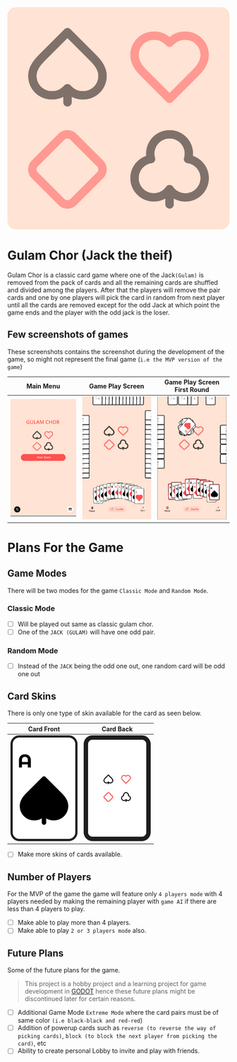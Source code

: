 <div align="center">
    <img src="https://raw.githubusercontent.com/folktalesgaming/gulam-chor/a8ecd1813606b27f019c28d7374c721b9dd531d4/icon.svg" />
</div>

# Gulam Chor (Jack the theif)

Gulam Chor is a classic card game where one of the Jack`(Gulam)` is removed from the pack of cards and all the remaining cards are shuffled and divided among the players. After that the players will remove the pair cards and one by one players will pick the card in random from next player until all the cards are removed except for the odd Jack at which point the game ends and the player with the odd jack is the loser.

## Few screenshots of games

These screenshots contains the screenshot during the development of the game, so might not represent the final game (`i.e the MVP version of the game`)

**Main Menu** | **Game Play Screen** | **Game Play Screen First Round**
--|--|--
![Main menu](https://github.com/folktalesgaming/gulam-chor/blob/main/git_assets/gulam_chor_main_menu.png?raw=true) | ![Game Play Screen](https://github.com/folktalesgaming/gulam-chor/blob/main/git_assets/gulam_chor_game_play.png?raw=true) | ![Game Play screen first round](https://github.com/folktalesgaming/gulam-chor/blob/main/git_assets/gulam_chor_game_play_first_round.png?raw=true)

# Plans For the Game

## Game Modes

There will be two modes for the game `Classic Mode` and `Random Mode`.

### Classic Mode

- [ ] Will be played out same as classic gulam chor.
- [ ] One of the `JACK (GULAM)` will have one odd pair.

### Random Mode

- [ ] Instead of the `JACK` being the odd one out, one random card will be odd one out

## Card Skins

There is only one type of skin available for the card as seen below.

**Card Front** | **Card Back**
--|--
![skin card front](https://github.com/folktalesgaming/gulam-chor/blob/main/Assets/UI/Cards/card_a_spade.png?raw=true) | ![skin card back](https://github.com/folktalesgaming/gulam-chor/blob/main/Assets/UI/Cards/new_card_back.png?raw=true)

- [ ] Make more skins of cards available.

## Number of Players

For the MVP of the game the game will feature only `4 players mode` with 4 players needed by making the remaining player with `game AI` if there are less than 4 players to play.

- [ ] Make able to play more than 4 players.
- [ ] Make able to play `2 or 3 players mode` also.

## Future Plans

Some of the future plans for the game.

> This project is a hobby project and a learning project for game development in [GODOT](https://godotengine.org/) hence these future plans might be discontinued later for certain reasons.

- [ ] Additional Game Mode `Extreme Mode` where the card pairs must be of same color `(i.e black-black and red-red`)
- [ ] Addition of powerup cards such as `reverse (to reverse the way of picking cards)`, `block (to block the next player from picking the card)`, etc
- [ ] Ability to create personal Lobby to invite and play with friends.
